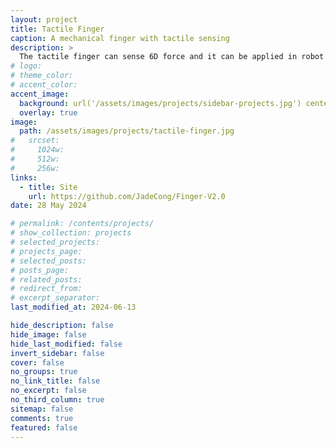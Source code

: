 ```yaml
---
layout: project
title: Tactile Finger
caption: A mechanical finger with tactile sensing
description: >
  The tactile finger can sense 6D force and it can be applied in robot perception.
# logo:
# theme_color:
# accent_color:
accent_image:
  background: url('/assets/images/projects/sidebar-projects.jpg') center/cover
  overlay: true
image:
  path: /assets/images/projects/tactile-finger.jpg
#   srcset:
#     1024w:
#     512w:
#     256w:
links:
  - title: Site
    url: https://github.com/JadeCong/Finger-V2.0
date: 28 May 2024

# permalink: /contents/projects/
# show_collection: projects
# selected_projects:
# projects_page:
# selected_posts:
# posts_page:
# related_posts:
# redirect_from:
# excerpt_separator:
last_modified_at: 2024-06-13

hide_description: false
hide_image: false
hide_last_modified: false
invert_sidebar: false
cover: false
no_groups: true
no_link_title: false
no_excerpt: false
no_third_column: true
sitemap: false
comments: true
featured: false
---
```


